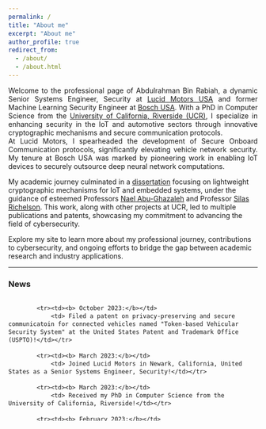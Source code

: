 ```yaml
---
permalink: /
title: "About me"
excerpt: "About me"
author_profile: true
redirect_from: 
  - /about/
  - /about.html
---
```


<div class="intro">
	<p align="justify">
		Welcome to the professional page of Abdulrahman Bin Rabiah, a dynamic Senior Systems Engineer, Security at <a href="https://lucidmotors.com/" target="_blank" rel="noopener noreferrer">Lucid Motors USA</a> and former Machine Learning Security Engineer at <a href="https://www.bosch.us/our-company/innovation/" target="_blank" rel="noopener noreferrer">Bosch USA</a>. With a PhD in Computer Science from the <a href="https://www1.cs.ucr.edu/" target="_blank" rel="noopener noreferrer">University of California, Riverside (UCR)</a>, I specialize in enhancing security in the IoT and automotive sectors through innovative cryptographic mechanisms and secure communication protocols.<br>
At Lucid Motors, I spearheaded the development of Secure Onboard Communication protocols, significantly elevating vehicle network security. My tenure at Bosch USA was marked by pioneering work in enabling IoT devices to securely outsource deep neural network computations. <br>

My academic journey culminated in a <a href="https://escholarship.org/uc/item/2gg372hh" target="_blank" rel="noopener noreferrer">dissertation</a> focusing on lightweight cryptographic mechanisms for IoT and embedded systems, under the guidance of esteemed Professors <a href="https://www.cs.ucr.edu/~nael/" target="_blank" rel="noopener noreferrer">Nael Abu-Ghazaleh</a> and Professor <a href="https://www.cs.ucr.edu/~silas/" target="_blank" rel="noopener noreferrer">Silas Richelson</a>. This work, along with other projects at UCR, led to multiple publications and patents, showcasing my commitment to advancing the field of cybersecurity. <br>

Explore my site to learn more about my professional journey, contributions to cybersecurity, and ongoing efforts to bridge the gap between academic research and industry applications.
	</p>
</div>


  
<hr>

<div><h3>News</h3></div>
<div id="news">
	<style> table, tr, td { border: none; }</style>
	
<div style="height:250px;overflow:auto;border:0px;border-collapse: collapse;">
	<table border="none" style="border:0px;border-collapse: collapse;" rules="none">
		<colgroup><col span="1" style="width: 12%;"><col span="1" style="width: 88%;"></colgroup>
		<tbody>
			
			<tr><td><b> October 2023:</b></td>
				<td> Filed a patent on privacy-preserving and secure communicatoin for connected vehicles named "Token-based Vehicular Security System" at the United States Patent and Trademark Office (USPTO)!</td></tr>			
    
			<tr><td><b> March 2023:</b></td>
				<td> Joined Lucid Motors in Newark, California, United States as a Senior Systems Engineer, Security!</td></tr>

			<tr><td><b> March 2023:</b></td>
				<td> Received my PhD in Computer Science from the University of California, Riverside!</td></tr>

			<tr><td><b> February 2023:</b></td>
				<td> Filed a patent on authenticated communication for internet of things (IoTs) using lightweight cryptogrphy named "Lightweight network authentication for resource constrained devices via mergeable stateful signatures" at the United States Patent and Trademark Office (USPTO)!</td></tr>

			<tr><td><b> September 2021:</b></td>
				<td> Joined Bosch USA in Pittsburgh, Pennsylvania, United States as a Machine Learning Security Engineer!</td></tr>
   			
			<tr><td><b> August 2021:</b></td>
				<td> Our work on <a href="https://www.usenix.org/system/files/sec21-alharbi.pdf"> CSProp: Ciphertext and Signature Propagation Low-Overhead Public-Key Cryptosystem for IoT Environments</a> was accepted to USENIX Security 2021 in Vancouver, B.C., Canada!
				</td></tr>
   					
			<tr><td><b> July 2021:</b></td>
				<td> Our work on <a href="https://bit.ly/3hq1bIa"> MSS: Lightweight network authentication for resource constrained devices via Mergeable Stateful Signatures</a> was accepted to International Conference on Distributed Computing Systems (ICDCS) 2021 in Washington, D.C., USA!
				</td></tr>
    
		</tbody>
	</table>
</div>


<hr>

<div><h1>Patents</h1></div>
<div id="Patents">
	
    <article>
        <div class="pub_text">
            <h3>Token-based Vehicular Security System</h3>
            <h4 class="authors">
		     <b>Abdulrahman Bin Rabiah</b>, Anas Alsoliman, Yugarshi Shashwat, Silas Richelson, Nael Abu-Ghazaleh
            </h4>
            <p>The United States Patent and Trademark Office (USPTO)</p>
        </div>
	<a href="#" class="edu_image"><img src="files/tvsslogo.png" alt="TVSS Logo"></a>
    </article>


    <article>
        <div class="pub_text">
            <h3>Lightweight network authentication for resource constrained devices via Mergeable Stateful Signatures</h3>
            <h4 class="authors">
		     <b>Abdulrahman Bin Rabiah</b>, Yugarshi Shashwat, Silas Richelson, Nael Abu-Ghazaleh
            </h4>
            <p>The United States Patent and Trademark Office (USPTO)</p> [<a href="https://patents.google.com/patent/US20230034512A1/en">patent (pending)</a>]
        </div>
	<a href="#" class="edu_image"><img src="files/mss logo.png" alt="MSS Logo"></a>	
    </article>

<hr>

<div><h1>Work Experience</h1></div>
<div id="WorkExperience">
	
    <article>
        
        <div class="pub_text">
            <h3>Lucid Motors</h3>
	    <p>Sr. Systems Engineer, Security</p>
	    <p>Newark, California, United States of America (USA) <br>
     March 2023 - Present</p>
        </div>
	<a href="#" class="edu_image"><img src="files/lucidlogo.jpg" alt="Lucid Motors Logo"></a>
    </article>

    
    <article>
        <div class="pub_text">
            <h3>Bosch</h3>
	    <p>Machine Learning Security Engineer</p>
	    <p>Pittsburgh, Pennsylvania, United States of America (USA) <br> September 2021 - July 2022</p>
        </div>
	<a href="#" class="edu_image"><img src="files/Boschlogo.jpg" alt="Bosch Logo"></a>

    </article>

<hr>

<div><h1>Education</h1></div>
<div id="education">
	
        <article>
        <div class="edu-text">
		<h3>University of California, Riverside</h3>
		<p><em>PhD in Computer Science</em></p>
		<p>Riverside, CA</p>
		<p>2023</p>
		<p>Advisors: Professor <a href="https://www.cs.ucr.edu/~nael/" target="_blank" rel="noopener noreferrer">Nael Abu-Ghazaleh</a> and Professor <a href="https://www.cs.ucr.edu/~silas/" target="_blank" rel="noopener noreferrer">Silas Richelson</a> </p> 
        </div>
<a href="#" class="edu_image"><img src="files/ucrlogo.png" alt="University of California, Riverside Logo"></a>        
    </article>

	<article>
        <div class="edu-text">
	<h3>University of California, Riverside</h3>
	<p><em>MSc in Computer Science</em></p>
	<p>Riverside, CA</p>
	<p>2019</p>
        </div>
        <a href="#" class="edu_image"><img src="files/ucrlogo.png" alt="University of California, Riverside Logo"></a>
    </article>

    	<article>
        <div class="edu-text">
	<h3>University of Pittsburgh</h3>
	<p><em>MSc in Telecommunications - Information Security</em></p>
	<p>Pittsburgh, PA</p>
	<p>2016</p>
        </div>
        <a href="#" class="edu_image"><img src="files/pittlogo.jpeg" alt="University of Pittsburgh Logo"></a>
    </article>
    
     <article>
        <div class="edu-text">
		<h3>King Saud University</h3>
		<p><em>BSc in Computer Information Systems</em></p>
		<p>Riyadh, Saudi Arabia</p>
		<p>2011</p>
        </div>
        <a href="#" class="edu_image"><img src="files/ksulogo.png" alt="King Saud University Logo"></a>
    </article>
</div>

<hr>




<div><h1>Publications</h1></div>
<div id="publications">
	
    <article>
        <div class="pub_text">
            <h3>MSS: Lightweight network authentication for resource constrained devices via Mergeable Stateful Signatures</h3>
            <h4 class="authors">
		     <b>Abdulrahman Bin Rabiah</b>, Yugarshi Shashwat, Fatemah Alharbi, Silas Richelson, Nael Abu-Ghazaleh
            </h4>
            <p>ICDCS 2021</p> [<a href="https://bit.ly/3hq1bIa">paper</a>]
        </div>
	<a href="#" class="edu_image"><img src="files/mss logo.png" alt="MSS Logo"></a>
    </article>

        <article>
        <div class="pub_text">
            <h3>CSProp: Ciphertext and Signature Propagation Low-Overhead Public-Key Cryptosystem for IoT</h3>
            <h4 class="authors">
		    Fatemah Alharbi, Arwa Alrawais, <b>Abdulrahman Bin Rabiah</b>, Silas Richelson, Nael Abu-Ghazaleh
            </h4>
            <p>USENIX Security Symposium 2021</p> [<a href="https://www.usenix.org/system/files/sec21-alharbi.pdf">paper</a>]
        </div>
	<a href="#" class="edu_image"><img src="files/csprop logo.png" alt="CSProp Logo"></a>
    </article>
    
    <article>
        <div class="pub_text">
            <h3>Haiku: Efficient Authenticated Key Agreement with Strong Security Guarantees for IoT</h3>
            <h4 class="authors">
		    <b>Abdulrahman Bin Rabiah</b>, KK Ramakrishnan, Silas Richelson, Ahmad Bin Rabiah, Elizabeth Liri, Koushik Kar
            </h4>
            <p>ICDCN 2021</p> [<a href="https://www.researchgate.net/publication/347979731_Haiku_Efficient_Authenticated_Key_Agreement_with_Strong_Security_Guarantees_for_IoT#fullTextFileContent">paper</a>]
        </div>
	<a href="#" class="edu_image"><img src="files/haiku.png" alt="Haiku Logo"></a>
    </article>

    <article>
        <div class="pub_text">
            <h3>Privacy-Preserving Authentication Framework for UAS Traffic Management Systems</h3>
            <h4 class="authors">
		    Anas Alsoliman, <b>Abdulrahman Bin Rabiah</b>, Marco Levorato
            </h4>
            <p>CSNet 2021</p> [<a href="https://ieeexplore.ieee.org/abstract/document/9265534">paper</a>]
        </div>
	<a href="#" class="edu_image"><img src="files/csnetlogo" alt="CSNet Paper Logo"></a>
    </article>

    <article>
        <div class="pub_text">
            <h3>Robustness of IoT Application Protocols to Network Impairments</h3>
            <h4 class="authors">
		   Elizabeth Liri, Prateek Singh, <b>Abdulrahman Bin Rabiah</b>, Kiran Makhijani, Koushik Kar, KK Ramakrishnan
            </h4>
            <p>LANMAN 2018</p> [<a href="https://www.researchgate.net/publication/328458525_Robustness_of_IoT_Application_Protocols_to_Network_Impairments">paper</a>]
        </div>
	<a href="#" class="edu_image"><img src="files/lanmanlogo.png" alt="LANMAN Logo"></a>
    </article>

    
    <article>
        <div class="pub_text">
            <h3>A Lightweight Authentication and Key Exchange Protocol for IoT</h3>
            <h4 class="authors">
		    <b>Abdulrahman Bin Rabiah</b>, KK Ramakrishnan, Elizabeth Liri, Koushik Kar
            </h4>
            <p>DISS, NDSS 2018</p> [<a href="https://www.ndss-symposium.org/wp-content/uploads/2018/07/diss2018_4_Bin-Rabiah_paper.pdf">paper</a>]
        </div>
	<a href="#" class="edu_image"><img src="files/disslogo.png" alt="DISS Paper Logo"></a>
    </article>





  
  
  
